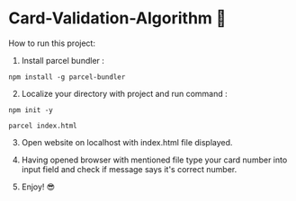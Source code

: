 # Card-Validation-Algorithm :rocket:

How to run this project: 

1. Install parcel bundler :

`npm install -g parcel-bundler`

2. Localize your directory with project and run command :

`npm init -y`

`parcel index.html`

3. Open website on localhost with index.html file displayed.

4. Having opened browser with mentioned file type your card number into input field and check if message says it's correct number. 

5. Enjoy! :sunglasses:

